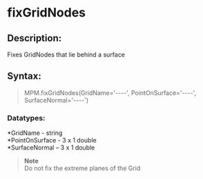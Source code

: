 # fixGridNodes

## Description:  
Fixes GridNodes that lie behind a surface  

## Syntax:  
>MPM.fixGridNodes(GridName='----', PointOnSurface='----', SurfaceNormal='----')  

### Datatypes:  
*GridName - string  
*PointOnSurface - 3 x 1 double  
*SurfaceNormal – 3 x 1 double  

>**Note**  
>Do not fix the extreme planes of the Grid  
